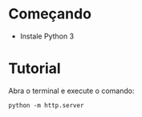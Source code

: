 # Começando
* Instale Python 3

# Tutorial

Abra o terminal e execute o comando:

`python -m http.server`